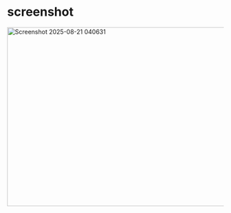 # screenshot
<img width="893" height="418" alt="Screenshot 2025-08-21 040631" src="https://github.com/user-attachments/assets/06a26535-98cb-4157-b2b8-8e95aeca1bf6" />
